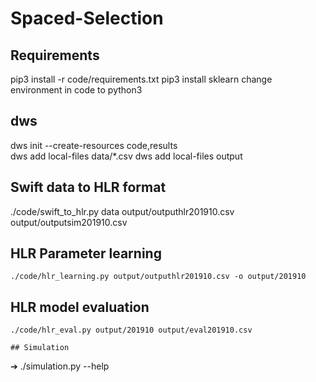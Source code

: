 # Spaced-Selection 

## Requirements
pip3 install -r code/requirements.txt
pip3 install sklearn
change environment in code to python3

## dws
dws init --create-resources code,results   
dws add local-files data/*.csv
dws add local-files output 


## Swift data to HLR format
./code/swift_to_hlr.py data output/outputhlr201910.csv output/outputsim201910.csv

## HLR Parameter learning
```
./code/hlr_learning.py output/outputhlr201910.csv -o output/201910
```

## HLR model evaluation

```
./code/hlr_eval.py output/201910 output/eval201910.csv

## Simulation

```
➔ ./simulation.py --help